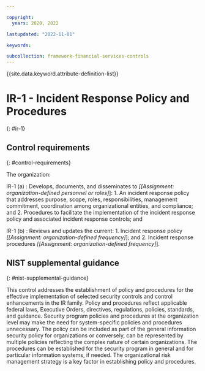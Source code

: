 ```yaml
---

copyright:
  years: 2020, 2022

lastupdated: "2022-11-01"

keywords:

subcollection: framework-financial-services-controls
---
```


{{site.data.keyword.attribute-definition-list}}

               
# IR-1 - Incident Response Policy and Procedures
{: #ir-1}

## Control requirements
{: #control-requirements}

The organization:

IR-1 (a)
    : Develops, documents, and disseminates to _[[Assignment: organization-defined personnel or roles]_]:
      1. An incident response policy that addresses purpose, scope, roles, responsibilities, management commitment, coordination among organizational entities, and compliance; and
      2. Procedures to facilitate the implementation of the incident response policy and associated incident response controls; and

IR-1 (b)
    : Reviews and updates the current:
      1. Incident response policy _[[Assignment: organization-defined frequency]_]; and
      2. Incident response procedures _[[Assignment: organization-defined frequency]_].

## NIST supplemental guidance
{: #nist-supplemental-guidance}

This control addresses the establishment of policy and procedures for the effective implementation of selected security controls and control enhancements in the IR family. Policy and procedures reflect applicable federal laws, Executive Orders, directives, regulations, policies, standards, and guidance. Security program policies and procedures at the organization level may make the need for system-specific policies and procedures unnecessary. The policy can be included as part of the general information security policy for organizations or conversely, can be represented by multiple policies reflecting the complex nature of certain organizations. The procedures can be established for the security program in general and for particular information systems, if needed. The organizational risk management strategy is a key factor in establishing policy and procedures.





